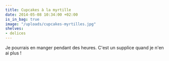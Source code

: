 ```yaml
---
title: Cupcakes à la myrtille
date: 2014-05-08 10:34:00 +02:00
is_in_bag: true
image: "/uploads/cupcakes-myrtilles.jpg"
shelves:
- delices
---
```


Je pourrais en manger pendant des heures. C'est un supplice quand je n'en ai plus !
